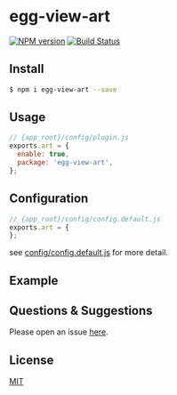 # egg-view-art

[![NPM version][npm-image]][npm-url]
[![Build Status](https://www.travis-ci.org/1021683053/egg-view-art.svg?branch=master)](https://www.travis-ci.org/1021683053/egg-view-art)

[npm-image]: https://img.shields.io/npm/v/egg-view-art.svg?style=flat-square
[npm-url]: https://npmjs.org/package/egg-view-art

## Install

```bash
$ npm i egg-view-art --save
```

## Usage

```js
// {app_root}/config/plugin.js
exports.art = {
  enable: true,
  package: 'egg-view-art',
};
```

## Configuration

```js
// {app_root}/config/config.default.js
exports.art = {
};
```

see [config/config.default.js](config/config.default.js) for more detail.

## Example

<!-- example here -->

## Questions & Suggestions

Please open an issue [here](https://github.com/1021683053/egg-view-art/issues).

## License

[MIT](LICENSE)
